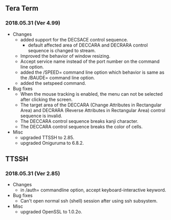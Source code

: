 ## Tera Term
### 2018.05.31 (Ver 4.99)

  * Changes
    * added support for the DECSACE control sequence.
      * default affected area of DECCARA and DECRARA control sequence is changed to stream.
    * Improved the behavior of window resizing.
    * Accept service name instead of the port number on the command line option.
    * added the /SPEED= command line option which behavior is same as the /BAUDE= command line option.
    * added the setspeed command.
  * Bug fixes
    * When the mouse tracking is enabled, the menu can not be selected after clicking the screen.
    * The target area of the DECCARA (Change Attributes in Rectangular Area) and DECRARA (Reverse Attributes in Rectangular Area) control sequence is invalid.
    * The DECCARA control sequence breaks kanji character.
    * The DECCARA control sequence breaks the color of cells.
  * Misc
    * upgraded TTSSH to 2.85.
    * upgraded Oniguruma to 6.8.2.

## TTSSH
### 2018.05.31 (Ver 2.85)

  * Changes
    * in /auth= commandline option, accept keyboard-interactive keyword.
  * Bug fixes
    * Can't open normal ssh (shell) session after using ssh subsystem.
  * Misc
    * upgraded OpenSSL to 1.0.2o.

